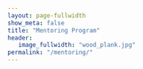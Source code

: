 ```yaml
---
layout: page-fullwidth
show_meta: false
title: "Mentoring Program"
header:
   image_fullwidth: "wood_plank.jpg"
permalink: "/mentoring/"
---
```

